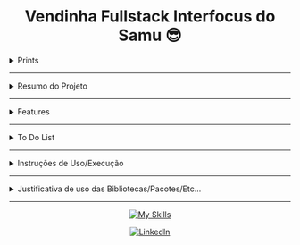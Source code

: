 <div align="center">

# Vendinha Fullstack Interfocus do Samu 😎

</div>

<details>

<summary>
Prints
</summary>

<div align="center">

###### Interface principal
![image](https://github.com/samubarreto/Vendinha-Samu/assets/70921394/43d11ee2-5e93-46d5-9d01-a5c4f2b74eba)

---

###### Paginamento/Pesquisa com grid dinâmico de acordo com a quantidade de clientes na tela
![image](https://github.com/samubarreto/Vendinha-Samu/assets/70921394/dbc5689b-a472-4372-8b27-1302cb7783b5)
![image](https://github.com/samubarreto/Vendinha-Samu/assets/70921394/d1345031-5989-4214-a94c-0d65d2731503)
![image](https://github.com/samubarreto/Vendinha-Samu/assets/70921394/a2355ff7-caa6-4a91-bba2-a136d7b8a93b)
![image](https://github.com/samubarreto/Vendinha-Samu/assets/70921394/152b06f5-cf08-4b82-94a1-c2fae87e157b)
![image](https://github.com/samubarreto/Vendinha-Samu/assets/70921394/a5a7d91e-0f06-40ed-a783-b063ad222293)

---

###### Inserção de Cliente
![image](https://github.com/samubarreto/Vendinha-Samu/assets/70921394/690546d0-7bf3-44bd-a5d2-12ace86687f1)

---

###### Edição de Cliente
![image](https://github.com/samubarreto/Vendinha-Samu/assets/70921394/93aaaa3e-9d48-4189-9e26-220939339e5c)

---

###### Exclusão de Cliente
![image](https://github.com/samubarreto/Vendinha-Samu/assets/70921394/f856f6e3-946e-403e-87de-fe8ae82993b7)

---

###### Edição/Remoção/Inserção de Imagem de Perfil de Cliente
![image](https://github.com/samubarreto/Vendinha-Samu/assets/70921394/32430ca4-3105-468e-9d7a-3ad06251c05e)
![image](https://github.com/samubarreto/Vendinha-Samu/assets/70921394/814c72d1-4518-473f-9ab3-9ff40c76588d)
![image](https://github.com/samubarreto/Vendinha-Samu/assets/70921394/77eff917-3b91-487a-8d98-106e96890bee)

---

###### Tabela de Dívidas de um cliente inadimplente
![image](https://github.com/samubarreto/Vendinha-Samu/assets/70921394/48487853-5e1c-474c-b372-f3c221458257)

---

###### Tabela de Dívidas de um cliente adimplente
![image](https://github.com/samubarreto/Vendinha-Samu/assets/70921394/16bbe878-9400-42d2-a1e9-520b91259451)

---

###### Confirmação de Baixa de Dívida em Aberto
![image](https://github.com/samubarreto/Vendinha-Samu/assets/70921394/fc59bc4b-6913-4d3c-ac3b-91259f6e1efe)

---

###### Inserção de Dívida
![image](https://github.com/samubarreto/Vendinha-Samu/assets/70921394/f7388556-aaf0-4968-a60b-794c9c78712e)

---

###### Edição de Dívida
![image](https://github.com/samubarreto/Vendinha-Samu/assets/70921394/be65333d-07e7-48c4-966c-76086b03d446)

---

###### Exclusão de Dívida
![image](https://github.com/samubarreto/Vendinha-Samu/assets/70921394/c8d01633-ca7f-4bf0-b07f-b2207bd29f56)

---

###### Interface de Página não encontrada
![image](https://github.com/samubarreto/Vendinha-Samu/assets/70921394/ff35ca1b-555e-478a-9cb4-d2145f31c09f)

</div>

</details>

---

<details>

<summary>
Resumo do Projeto
</summary>

* Interface web com HTML, CSS, JS e REACT.JS
* Uma WEB API REST, feita com ASP.NET em C#
* Um banco de dados PostgreSQL para permanencia de dados via ORM NHibernate
* Organiza e administra Dívidas de Clientes

</details>

---

<details>

<summary>
Features
</summary>

* Paginação de 10 em 10 clientes
* Busca de Clientes
* Ordenação de Cliente com maior somatório de dívidas para menor
* Exibição dinâmica para buscas/páginas com 8, 6, 4, 2, 1 e 0 clientes (Busque por: "Retorna8", "Retorna6", "Retorna4", "Retorna2", "Retorna1", "Retorna0" Para ver)
* Fácil Cadastro, Cdição e Remoção de Clientes
* Adição, alteração e remoção de imagem de perfil de Cliente
* Paginação de 10 em 10 dívidas de clientes
* Fácil Cadastro, Edição, Baixa e Remoção de Dívidas de um Cliente
* Limitação automática de 200 reais de somatório de dívidas de um Cliente

</details>

---

<details>

<summary>
To Do List
</summary>

###### PLANEJAMENTO INICIAL

* [X] Organizar o ínicio do README.md, com as regras e requisitos já préviamente analisados
* [X] Montar diagrama geral da aplicação

###### BANCO

* [X] Desenvolver schema.sql das Tabelas Clientes e Dívidas
* [X] Gerar Inserts de Mockup para clientes e dívidas
* [X] Desenvolver triggers e funções para validações à nível de banco e auxiliares

###### BACKEND BASE

* [X] /Console/Entidades
* [X] /Console/Mappings
* [X] /Console/Services

###### BACKEND ENDPOINTS CLIENTES

* [X] READ   [+Postman Collection]
* [X] CREATE [+Postman Collection]
* [X] UPDATE [+Postman Collection]
* [X] DELETE [+Postman Collection]

###### URGÊNCIAS

* [X] Urgente: Refatorar Email, não é NOT NULL, é NULLABLE, oreiei, não vi direito o requisito
* [X] Urgente: Fazer checagem de Data de Nascimento < hoje no back e banco
* [X] Urgente: Refatoração dos retornos de erro, usar o ValidationResult certo (junto com um HandleException cabuloso, retornando o membername sempre, pra facilitar no front)
* [X] Urgente: Validar CPF na API (usei uma tal de biblioteca Cpf.Cnpj muito foda, documentação brasileira, não validei 100% a nível de banco pois daria um trabalho inifinito, no banco só valida se tem 11 dígitos)
* [X] Ter certeza que não estou esquecendo de nada (Eu acho que não esqueci de nada)

###### BACKEND ENDPOINTS DÍVIDAS

* [X] READ DÍVIDAS/{idcliente}   [+Postman Collection]
* [X] CREATE [+Postman Collection]
* [X] UPDATE [+Postman Collection]
* [X] DELETE [+Postman Collection]

###### FRONTEND PROTÓTIPO

* [X] Prototipar Interface do grid de cards de clientes
* [X] Prototipar Interface de tabela de dívidas de um cliente
* [X] Prototipar Modal de Formulário de Inserção/Edição de Cliente/Dívida
* [X] Prototipar Modal de Confirmação de Inserção/Edição/Baixa/Exclusão de Cliente/Dívida

###### REFATORAÇÕES IMPORTANTES GERAIS

* [X] Refatorar: Protótipo, banco e mapeamento do Back para armazenar caminho da imagem de perfil do cliente na tabela cliente
* [X] Refatorar totalmente o banco e backend para imagem de perfil [+Postman Collection]
* [X] Refatorar banco, adicionar deleção em cascata do cliente, pra ser possível apagar mesmo que tenha dívidas
* [X] Refatorar banco, para ter uam coluna do somatório de dívidas de um cliente 🙂

###### FRONTEND

* [X] Desenvolver componente de header

###### FRONTEND CLIENTES

* [X] Desenvolver HTML e CSS da interface do grid de cards de clientes, componente de card de cliente
* [X] Adicionar funcionalidade de listagem dinâmica dos clientes (fetch+paginamento/busca)
* [X] Confirmação de exclusão (e recarregar página)
* [X] Formulário de edição de cliente (e recarregar página)
* [X] Formulário de edição de imagem de cliente (e recarregar página)
* [X] Formulário de inserção de cliente (e recarregar página)
* [X] Roteamento para levar do botão de somatório de dívidas para a página de tabela de dívidas e vice-versa (ir e voltar, rotear)

###### FRONTEND DÍVIDAS

* [X] Desenvolver HTML e CSS da interface da tabela de dívidas de um cliente, componente de tabela de dívidas de um cliente
* [X] Refatorar Backend endpoint de dívidas by idcliente, pra retornar da forma correta e com skip page size aplicados para paginação no front
* [X] Adicionar funcionalidade de listagem dinâmica dos clientes (fetch+paginamento)
* [X] Reaplicar confirmação de exclusão de cliente (e voltar para /clientes/)
* [X] Reaplicar formulário de edição de cliente (e recarregar página)
* [X] Confirmação de exclusão de dívida (e recarregar página)
* [X] Confirmação de baixa de dívida (e recarregar página)
* [X] Formulário de edição de dívida (e recarregar página)
* [X] Formulário de inserção de dívida (e recarregar página)

###### CHECKUP FRONTEND

* [X] CRUD Clientes no front finalizado e validado
* [X] CRUD Dívidas no front finalizado e validado

###### DOCUMENTAÇÃO E ENTREGA

* [X] Exportar Collection do Postman
* [X] Documentar o motivo de uso das Libs
* [X] Documentar as instruções de uso da aplicação Vendinha Fullstack Interfocus 😎
* [X] Entregar repositório

</details>

---

<details>

<summary>
Instruções de Uso/Execução
</summary>

1) Tenha o GIT instalado:

```
https://git-scm.com/download/win
```

2) Tenha o SDK do DOTNET 8.0 instalado:

```
https://dotnet.microsoft.com/pt-br/download
```

3) Tenha o NPM instalado:

```
https://docs.npmjs.com/downloading-and-installing-node-js-and-npm
```

4) Tenha uma IDE para Postgresql instalada, recomendo o pgAdmin:

```
https://www.pgadmin.org/download/pgadmin-4-windows/
```

5) Caso tenha acabado de instalar algum dos itens acima, reinicie seu computador
6) Abra um terminal e clone o repositório:

```bash
git clone https://github.com/samubarreto/Vendinha-Samu.git
```

7) Acesse o diretório do repositório clonado:

```bash
cd .\Vendinha-Samu\
```

8) Abra o diretório atual no Explorador de Arquivos pra facilitar a explicação:

```bash
explorer .
```

9) Abra o arquivo schema.sql com qualquer editor de texto/código (Bloco de notas)
10) Abra sua IDE do Postgresql (pgAdmin)
11) Registre um novo servidor com as seguintes informações:

- Nome: localhost(qualquer nome)
- Host: 127.0.0.1
- Porta: 5432
- Senha: samu123

12) Conecte-se ao servidor registrado crie um banco de dados com nome = vendinha_samu
13) Abra uma nova Querry para o banco vendinha_samu:

- Cole o conteúdo do schema.sql e execute

14) Volte para o explorador de arquivos, no diretório root (Vendinha-Fullstack-Interfocus), abra o terminal e siga os comandos:

```bash
cd .\Vendinha-Samu.Backend\
cd .\Vendinha_Samu.Api\
dotnet watch run
```

15) Se estiver tudo certo, a API deve estar rodando agora.. Perfeito
16) Volte para o explorador de arquivos, no diretório root (Vendinha-Fullstack-Interfocus), abra outro terminal e siga os comandos:

```bash
cd .\Vendinha-Samu.Frontend\
npm i vite
npm run dev
```

16) Provavelmente as imagens de perfil não deverão carregar, depende do seu navegador só, pra resolver copie e cole o link abaixo noutra guia e aceite o acesso:

```bash
https://127.0.0.1:7258/profile_pics/profile_placeholder.png
```
    
17) Se estiver tudo certo, tanto o banco, quanto a API Backend e o Frontend devem estar rodando perfeitamente agora, pronto pra gerenciar dívidas de clientes no seu navegador 🤠
18) Sinta-se livre para importar a Collection do [Postman](https://www.postman.com/downloads/), disponível em /Vendinha-Samu.postman_collection.json para testar os endpoints

</details>

---

<details>

<summary>
Justificativa de uso das Bibliotecas/Pacotes/Etc...
</summary>

* [CPF.CNPJ](https://github.com/RBonaldi/CPF.CNPJ)
  * Usei ela no dotnet pra validar o cpf muito facilmente, documentação brasileira, criei um novo DataValidation dentro do GeneralServieces using a lib, mole demais:

```csharp
using CpfCnpjLibrary;

Cpf.Validar("08597471077"); // True
```

* [NHibernate](https://nhibernate.info/)

  * É um ORM, serve pra mapear objetos C# em entidades (tabelas) Postgres
  * Usamos ele pois a muitos anos atrás o EF, entity-framework não fazia migrações de bancos de dados Postgres.. Então usamos o NHibernate
  * Possibilita fazer consultas, inserções, deleções, updates e mais sem precisar escrever DQL, DML, DDL no C#
* [Npgsql](https://github.com/npgsql/npgsql)

  * Permite estabelecer conexões com bancos de dados Postgres no dotnet
* [React](https://github.com/facebook/react)

  * Biblioteca utilizada para o desenvolvimento do Frontend, possibilita a divisão dos arquivos em componentes e fornece hooks como o useState, useEffect, useRegular para gerenciamento de estado mais facilmente. Modular e reutilizável.
* [simple-react-routing](https://github.com/rodrigo-web-developer/simple-react-router)

  * Biblioteca do React usada no lugar do react-router-dom para definição simplificada das rotas.

</details>

---

<div align="center">

[![My Skills](https://skillicons.dev/icons?i=html,css,js,react,cs,dotnet,postgres)](https://www.linkedin.com/in/samubrreto/)
  
[![LinkedIn](https://img.shields.io/badge/linkedin-%230077B5.svg?style=for-the-badge&logo=linkedin&logoColor=white)](https://www.linkedin.com/in/samubrreto/)

</div>
